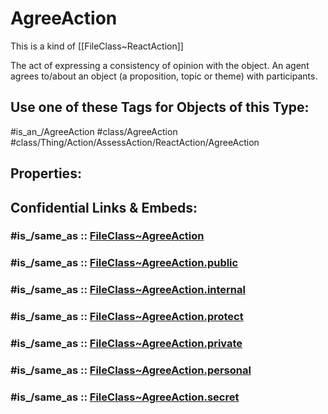 ﻿---
excludes: 
extends: FileClass~Thing/FileClass~Action/FileClass~AssessAction/FileClass~ReactAction
fields: []
icon: link-2
limit: 9
mapWithTag: true
tagNames:
- class/AgreeAction
- class/Thing/Action/AssessAction/ReactAction/AgreeAction
- is_an_/AgreeAction
- schema-org/AgreeAction
tags:
- class/FileClass
- class/AgreeAction
- '#is_an_/AgreeAction'
- class/Thing/Action/AssessAction/ReactAction/AgreeAction
version: 2.0
---

# AgreeAction
This is a kind of [[FileClass~ReactAction]]

The act of expressing a consistency of opinion with the object. An agent agrees to/about an object (a proposition, topic or theme) with participants.


## Use one of these Tags for Objects of this Type:

#is_an_/AgreeAction
#class/AgreeAction
#class/Thing/Action/AssessAction/ReactAction/AgreeAction

## Properties:


## Confidential Links & Embeds: 

### #is_/same_as :: [FileClass~AgreeAction](/_Standards/fileClass/FileClass~Thing/FileClass~Action/FileClass~AssessAction/FileClass~ReactAction/FileClass~AgreeAction.md) 

### #is_/same_as :: [FileClass~AgreeAction.public](/_public/fileClass/FileClass~Thing/FileClass~Action/FileClass~AssessAction/FileClass~ReactAction/FileClass~AgreeAction.public.md) 

### #is_/same_as :: [FileClass~AgreeAction.internal](/_internal/fileClass/FileClass~Thing/FileClass~Action/FileClass~AssessAction/FileClass~ReactAction/FileClass~AgreeAction.internal.md) 

### #is_/same_as :: [FileClass~AgreeAction.protect](/_protect/fileClass/FileClass~Thing/FileClass~Action/FileClass~AssessAction/FileClass~ReactAction/FileClass~AgreeAction.protect.md) 

### #is_/same_as :: [FileClass~AgreeAction.private](/_private/fileClass/FileClass~Thing/FileClass~Action/FileClass~AssessAction/FileClass~ReactAction/FileClass~AgreeAction.private.md) 

### #is_/same_as :: [FileClass~AgreeAction.personal](/_personal/fileClass/FileClass~Thing/FileClass~Action/FileClass~AssessAction/FileClass~ReactAction/FileClass~AgreeAction.personal.md) 

### #is_/same_as :: [FileClass~AgreeAction.secret](/_secret/fileClass/FileClass~Thing/FileClass~Action/FileClass~AssessAction/FileClass~ReactAction/FileClass~AgreeAction.secret.md)

